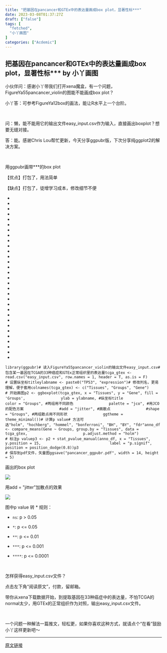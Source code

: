 ```yaml
---
title: "把基因在pancancer和GTEx中的表达量画成box plot，显著性标***"
date: 2023-03-08T01:37:27Z
draft: ["false"]
tags: [
  "fetched",
  "小丫画图"
]
categories: ["Acdemic"]
---
```

把基因在pancancer和GTEx中的表达量画成box plot，显著性标*** by 小丫画图
------
<div><p>小伙伴问：感谢小丫带我们打开xena魔盒，有一个问题，FigureYa55pancancer_violin的图能不能画成box plot？</p><p>小丫答：可参考FigureYa12box的画法，能让R水平上一个台阶。</p><p><br></p><p>问：懒，能不能用它的输出文件easy_input.csv作为输入，直接画出boxplot？想要无缝对接。</p><p>答：能。感谢Chris Lou帮忙更新，今天分享ggpubr版，下次分享纯ggplot2的解决方案。</p><p><br></p><p><span>用ggpubr画带***的box plot</span><br></p><p>【优点】打包了，用法简单</p><p>【缺点】打包了，徒增学习成本，修改细节不便<br></p><section><ul><li><li><li><li><li><li><li><li><li><li><li><li><li><li><li><li><li><li><li><li><li><li><li><li><li><li><li><li><li><li><li></ul><pre data-lang="apache"><code><span><span>library</span>(ggpubr)</span></code><code><span><span># 读入FigureYa55pancancer_violin的输出文件easy_input.csv</span></span></code><code><span><span># 包含某一基因在TCGA的33种癌症和GTEx正常组织里的表达量</span></span></code><code><span><span>tcga_gtex</span> &lt;- read.csv(<span>"easy_input.csv"</span>, row.names = 1, header = T, as.is = F)</span></code><code><span><br></span></code><code><span><span># 设置纵坐标title</span></span></code><code><span><span>ylabname</span> &lt;- paste0(<span>"TP53"</span>, <span>"expression"</span>)</span></code><code><span><span># 修改列名，更易理解，便于套用</span></span></code><code><span><span>colnames</span>(tcga_gtex) &lt;- c(<span>"Tissues"</span>, <span>"Groups"</span>, <span>"Gene"</span>)</span></code><code><span><br></span></code><code><span><span># 开始画图</span></span></code><code><span><span>p2</span> &lt;- ggboxplot(tcga_gtex, x = <span>"Tissues"</span>, y = <span>"Gene"</span>, fill = 'Groups',</span></code><code><span>                <span>ylab</span> = ylabname, #纵坐标title</span></code><code><span>                <span>color</span> = <span>"Groups"</span>, #两组用不同颜色</span></code><code><span>                <span>palette</span> = <span>"jco"</span>, #用JCO的配色方案</span></code><code><span>                <span>#add = "jitter", #画散点</span></span></code><code><span>                <span>#shape = "Groups", #两组散点用不同形状</span></span></code><code><span>                <span>ggtheme</span> = theme_minimal())</span></code><code><span><span># 计算p value</span></span></code><code><span><span># 方法可选"holm", "hochberg", "hommel", "bonferroni", "BH", "BY", "fdr"</span></span></code><code><span><span>anno_df</span> &lt;- compare_means(Gene ~ Groups, group.by = <span>"Tissues"</span>, data = tcga_gtex,</span></code><code><span>                         <span>p</span>.adjust.method = <span>"holm"</span>)</span></code><code><span><br></span></code><code><span><span># 标注p value</span></span></code><code><span><span>p3</span> &lt;- p2 + stat_pvalue_manual(anno_df, x = <span>"Tissues"</span>, y.position = 15, </span></code><code><span>                              <span>label</span> = <span>"p.signif"</span>, </span></code><code><span>                              <span>position</span> = position_dodge(0.8))</span></code><code><span><span>p3</span></span></code><code><span><br></span></code><code><span><span># 保存到pdf文件，矢量图</span></span></code><code><span><span>ggsave</span>(<span>"pancancer_ggpubr.pdf"</span>, width = 14, height = 5)</span></code></pre></section><p>画出的box plot</p><p><img data-src="https://mmbiz.qpic.cn/mmbiz_png/fTGTY7BwuzfDjy2SKDTRu9pNWjHkwGEkZlCRpwv6pxxiashSnIjeNqqBh1eHiakEGYVyiaS1wLibe8vibvdueDLAN5w/640?wx_fmt=png" data-type="png" data-ratio="0.33796296296296297" data-w="1080" src="https://mmbiz.qpic.cn/mmbiz_png/fTGTY7BwuzfDjy2SKDTRu9pNWjHkwGEkZlCRpwv6pxxiashSnIjeNqqBh1eHiakEGYVyiaS1wLibe8vibvdueDLAN5w/640?wx_fmt=png"></p><p>用add = "jitter"加散点的效果<br></p><p><img data-src="https://mmbiz.qpic.cn/mmbiz_png/fTGTY7BwuzfDjy2SKDTRu9pNWjHkwGEk7oPh6YmeETibb8NibfXt4EzjMGjkKRRibdQUVTvfds2ztQZ1tkAkianbgg/640?wx_fmt=png" data-type="png" data-ratio="0.3333333333333333" data-w="1080" src="https://mmbiz.qpic.cn/mmbiz_png/fTGTY7BwuzfDjy2SKDTRu9pNWjHkwGEk7oPh6YmeETibb8NibfXt4EzjMGjkKRRibdQUVTvfds2ztQZ1tkAkianbgg/640?wx_fmt=png"></p><p>图中p value 转 * 规则：<br></p><ul><li><p><code>ns</code>: p &gt; 0.05</p></li><li><p><code>*</code>: p &lt;= 0.05</p></li><li><p><code>**</code>: p &lt;= 0.01</p></li><li><p><code>***</code>: p &lt;= 0.001</p></li><li><p><code>****</code>: p &lt;= 0.0001</p></li></ul><p><br></p><p><span>怎样获得easy_input.csv文件？</span></p><p>点击左下角“阅读原文”，付款，留邮箱。</p><p>带你从xena下载数据开始，到提取基因在33种癌症中的表达量，不怕TCGA的normal太少，用GTEx的正常组织作为对照，输出easy_input.csv文件。</p><p><br></p><p>一个问题一种解法一篇推文，轻松更，如果你喜欢这种方式，就请点个“在看”鼓励小丫这样更新吧～</p></div>  
<hr>
<a href="https://mp.weixin.qq.com/s/dZrjsVuHMcqOTFKWajeHQg",target="_blank" rel="noopener noreferrer">原文链接</a>
